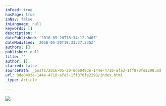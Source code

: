 ```yaml
---
inFeed: true
hasPage: true
inNav: false
inLanguage: null
keywords: []
description: ''
datePublished: '2016-05-20T18:34:12.946Z'
dateModified: '2016-05-20T18:33:37.335Z'
authors: []
publisher: null
title: ''
author: []
starred: false
sourcePath: _posts/2016-05-20-8de0493e-144e-4710-afa3-1ff870fe2298.md
url: 8de0493e-144e-4710-afa3-1ff870fe2298/index.html
_type: Article

---
```

![](https://the-grid-user-content.s3-us-west-2.amazonaws.com/2435428f-a557-4295-bc6a-726502280714.jpg)